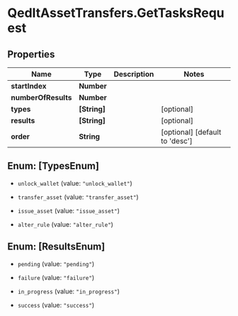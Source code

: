 # QedItAssetTransfers.GetTasksRequest

## Properties
Name | Type | Description | Notes
------------ | ------------- | ------------- | -------------
**startIndex** | **Number** |  | 
**numberOfResults** | **Number** |  | 
**types** | **[String]** |  | [optional] 
**results** | **[String]** |  | [optional] 
**order** | **String** |  | [optional] [default to &#39;desc&#39;]


<a name="[TypesEnum]"></a>
## Enum: [TypesEnum]


* `unlock_wallet` (value: `"unlock_wallet"`)

* `transfer_asset` (value: `"transfer_asset"`)

* `issue_asset` (value: `"issue_asset"`)

* `alter_rule` (value: `"alter_rule"`)




<a name="[ResultsEnum]"></a>
## Enum: [ResultsEnum]


* `pending` (value: `"pending"`)

* `failure` (value: `"failure"`)

* `in_progress` (value: `"in_progress"`)

* `success` (value: `"success"`)




